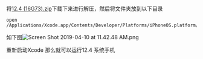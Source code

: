#

将[12.4 (16G73).zip](https://pan.baidu.com/s/1nZbvXk5vGc7FHwhOIcQF3Q)下载下来进行解压，然后将文件夹放到以下目录
```shell
open /Applications/Xcode.app/Contents/Developer/Platforms/iPhoneOS.platform/DeviceSupport
```
如下图![Screen Shot 2019-04-10 at 11.42.48 AM.png](https://upload-images.jianshu.io/upload_images/15063932-c8e2cbd73e840f57.png?imageMogr2/auto-orient/strip%7CimageView2/2/w/1240)


重新启动Xcode 那么就可以运行12.4 系统手机
